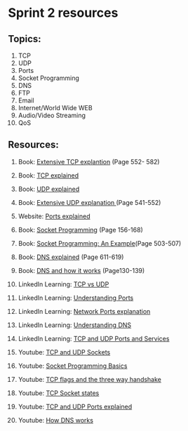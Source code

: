 # Sprint 2 resources

## Topics:

1. TCP
2. UDP
3. Ports
4. Socket Programming
5. DNS
6. FTP
7. Email
8. Internet/World Wide WEB
9. Audio/Video Streaming
10. QoS


## Resources:

1. Book: [Extensive TCP explantion](http://index-of.es/Varios-2/Computer%20Networks%205th%20Edition.pdf#page=576) (Page 552- 582)

2. Book: [TCP explained](https://book.systemsapproach.org/e2e/tcp.html?highlight=tcp)

3. Book: [UDP explained](https://book.systemsapproach.org/e2e/udp.html?highlight=udp)

4. Book: [Extensive UDP explanation ](http://index-of.es/Varios-2/Computer%20Networks%205th%20Edition.pdf#page=565)(Page 541-552)

5. Website: [Ports explained](https://study-ccna.com/ports-explained/)

6. Book: [Socket Programming](https://tinyurl.com/r2pcnf7k) (Page 156-168)

7. Book: [Socket Programming: An Example](http://index-of.es/Varios-2/Computer%20Networks%205th%20Edition.pdf#page=527)(Page 503-507)

8. Book: [DNS explained](http://index-of.es/Varios-2/Computer%20Networks%205th%20Edition.pdf#page=635) (Page 611-619)

9. Book: [DNS and how it works](https://tinyurl.com/ymwr5u3h) (Page130-139)

10. LinkedIn Learning: [TCP vs UDP](https://www.linkedin.com/learning/cisco-ccna-200-301-cert-prep-network-fundamentals-and-access/tcp-and-udp?resume=false&u=49112041)

11. LinkedIn Learning: [Understanding Ports](https://www.linkedin.com/learning/comptia-network-plus-n10-007-cert-prep-3-the-world-of-tcp-ip/understanding-ports?u=49112041)

12. LinkedIn Learning: [Network Ports explanation](https://www.linkedin.com/learning/cissp-cert-prep-4-communication-and-network-security-2/network-ports?u=49112041)

13. LinkedIn Learning: [Understanding DNS](https://www.linkedin.com/learning/comptia-a-plus-220-1001-cert-prep-7-understanding-networking/understanding-dns?u=49112041)

14. LinkedIn Learning: [TCP and UDP Ports and Services](https://www.linkedin.com/learning/cert-prep-lpic-1-exam-102-version-5-0/common-tcp-and-udp-ports-and-services?u=49112041)

16. Youtube: [TCP and UDP Sockets](https://www.youtube.com/watch?v=QLvDf3o7BpE&feature=youtu.be)

17. Youtube: [Socket Programming Basics](https://www.youtube.com/watch?v=eVYsIolL2gE&t=70s)

18. Youtube: [TCP flags and the three way handshake](https://www.youtube.com/watch?v=Hq0CGqUD97M&list=PL2jykFOD1AWZlfwMPcVKwaFrRXbqObI3U&index=113)

19. Youtube: [TCP Socket states](https://www.youtube.com/watch?v=-30AW5Qrv_8&list=PL2jykFOD1AWZlfwMPcVKwaFrRXbqObI3U&index=114)

20. Youtube: [TCP and UDP Ports explained](https://www.youtube.com/watch?v=wqImYxaJZ2U)

21. Youtube: [How DNS works](https://www.youtube.com/watch?v=vrxwXXytEuI)


